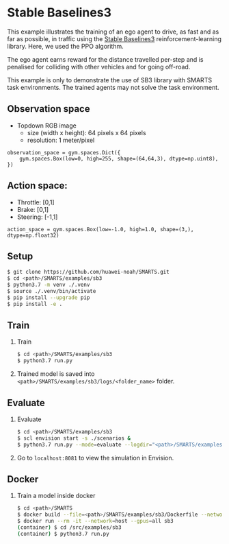 # Stable Baselines3
This example illustrates the training of an ego agent to drive, as fast and as far as possible, in traffic using the [Stable Baselines3](https://github.com/DLR-RM/stable-baselines3) reinforcement-learning library. Here, we used the PPO algorithm.

The ego agent earns reward for the distance travelled per-step and is penalised for colliding with other vehicles and for going off-road.

This example is only to demonstrate the use of SB3 library with SMARTS task environments. The trained agents may not solve the task environment.

## Observation space
+ Topdown RGB image
    + size (width x height): 64 pixels x 64 pixels
    + resolution: 1 meter/pixel
```
observation_space = gym.spaces.Dict({
    gym.spaces.Box(low=0, high=255, shape=(64,64,3), dtype=np.uint8),
})
```

## Action space:
+ Throttle: [0,1]
+ Brake: [0,1]
+ Steering: [-1,1]
```
action_space = gym.spaces.Box(low=-1.0, high=1.0, shape=(3,), dtype=np.float32)
```

## Setup
```bash
$ git clone https://github.com/huawei-noah/SMARTS.git
$ cd <path>/SMARTS/examples/sb3
$ python3.7 -m venv ./.venv
$ source ./.venv/bin/activate
$ pip install --upgrade pip
$ pip install -e .
```

## Train
1. Train
    ```bash
    $ cd <path>/SMARTS/examples/sb3
    $ python3.7 run.py 
    ```
1. Trained model is saved into `<path>/SMARTS/examples/sb3/logs/<folder_name>` folder.

## Evaluate
1. Evaluate
    ```bash
    $ cd <path>/SMARTS/examples/sb3
    $ scl envision start -s ./scenarios &
    $ python3.7 run.py --mode=evaluate --logdir="<path>/SMARTS/examples/sb3/logs/<folder_name>" --head
    ```
1. Go to `localhost:8081` to view the simulation in Envision.

## Docker
1. Train a model inside docker
    ```bash
    $ cd <path>/SMARTS
    $ docker build --file=<path>/SMARTS/examples/sb3/Dockerfile --network=host --tag=sb3 <path>/SMARTS
    $ docker run --rm -it --network=host --gpus=all sb3
    (container) $ cd /src/examples/sb3
    (container) $ python3.7 run.py
    ```